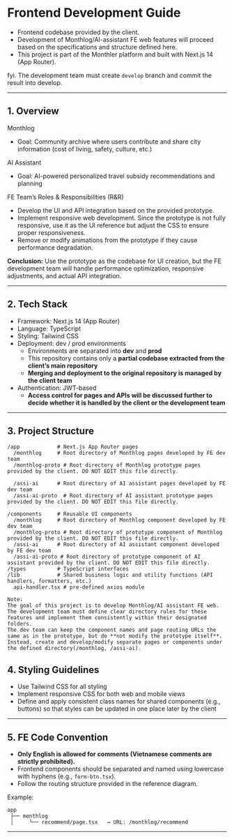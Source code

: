 # Frontend Development Guide

* Frontend codebase provided by the client.
* Development of Monthlog/AI-assistant FE web features will proceed based on the specifications and structure defined here.
* This project is part of the Monthler platform and built with Next.js 14 (App Router).

fyi. The development team must create `develop` branch and commit the result into develop.

---

## 1. Overview

Monthlog
* Goal: Community archive where users contribute and share city information (cost of living, safety, culture, etc.)

AI Assistant
* Goal: AI-powered personalized travel subsidy recommendations and planning

FE Team’s Roles & Responsibilities (R&R)
  * Develop the UI and API integration based on the provided prototype.
  * Implement responsive web development. Since the prototype is not fully responsive, use it as the UI reference but adjust the CSS to ensure proper responsiveness.
  * Remove or modify animations from the prototype if they cause performance degradation.

**Conclusion:**
Use the prototype as the codebase for UI creation, but the FE development team will handle performance optimization, responsive adjustments, and actual API integration.

---

## 2. Tech Stack
* Framework: Next.js 14 (App Router)
* Language: TypeScript
* Styling: Tailwind CSS
* Deployment: dev / prod environments
  * Environments are separated into **dev** and **prod**
  * This repository contains only a **partial codebase extracted from the client’s main repository**
  * **Merging and deployment to the original repository is managed by the client team**
* Authentication: JWT-based
  * **Access control for pages and APIs will be discussed further to decide whether it is handled by the client or the development team**

---

## 3. Project Structure

```
/app            # Next.js App Router pages
  /monthlog     # Root directory of Monthlog pages developed by FE dev team
  /monthlog-proto # Root directory of Monthlog prototype pages provided by the client. DO NOT EDIT this file directly.

  /assi-ai      # Root directory of AI assistant pages developed by FE dev team
  /assi-ai-proto  # Root directory of AI assistant prototype pages provided by the client. DO NOT EDIT this file directly.

/components     # Reusable UI components
  /monthlog     # Root directory of Monthlog component developed by FE dev team
  /monthlog-proto # Root directory of prototype component of Monthlog provided by the client. DO NOT EDIT this file directly.
  /assi-ai      # Root directory of AI assistant component developed by FE dev team
  /assi-ai-proto # Root directory of prototype component of AI assistant provided by the client. DO NOT EDIT this file directly.
/types          # TypeScript interfaces
/lib            # Shared business logic and utility functions (API handlers, formatters, etc.)
  api-handler.tsx # pre-defined axios module

Note:
The goal of this project is to develop Monthlog/AI assistant FE web.
The development team must define clear directory rules for these features and implement them consistently within their designated folders.
The dev team can keep the component names and page routing URLs the same as in the prototype, but do **not modify the prototype itself**.
Instead, create and develop/modify separate pages or components under the defined directory(/monthlog, /assi-ai).

```

## 4. Styling Guidelines

* Use Tailwind CSS for all styling
* Implement responsive CSS for both web and mobile views
* Define and apply consistent class names for shared components (e.g., buttons) so that styles can be updated in one place later by the client

---

## 5. FE Code Convention

* **Only English is allowed for comments (Vietnamese comments are strictly prohibited).**
* Frontend components should be separated and named using lowercase with hyphens (e.g., `form-btn.tsx`).
* Follow the routing structure provided in the reference diagram.

Example:
```
app
 ├── monthlog
 │     └── recommend/page.tsx   → URL: /monthlog/recommend
```

---
